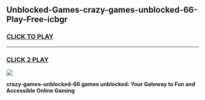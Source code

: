 
## Unblocked-Games-crazy-games-unblocked-66-Play-Free-icbgr
<h3>
<a href="https://premium76.site?title=crazy-games-unblocked-66&ref=12A">CLICK TO PLAY</a></h3>
<hr>

<h3>
<a href="https://premium76.site?title=crazy-games-unblocked-66&ref=12A">CLICK 2 PLAY</a>
  
</h3>

<a href="https://premium76.site?title=crazy-games-unblocked-66&ref=12A"><img src="https://clearcache.store/games.png"></a>


**crazy-games-unblocked-66 games unblocked: Your Gateway to Fun and Accessible Online Gaming**
